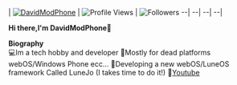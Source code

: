 | [![DavidModPhone](https://img.shields.io/badge/DAVIDMODPHONE-<COLOR>.svg)](https://shields.io/) | ![Profile Views](https://komarev.com/ghpvc/?username=davidmodphone&color=green) | ![Followers](https://img.shields.io/github/followers/davidmodphone)
--| --| --| --|


<b>Hi there,I'm DavidModPhone</b>👋<br>


<b>Biography</b><br>
💻Im a tech hobby and developer
📱Mostly for dead platforms webOS/Windows Phone ecc...
🔧Developing a new webOS/LuneOS framework Called LuneJo (I takes time to do it!)
📧[Youtube](https://www.youtube.com/@davidmodphone4556)
